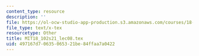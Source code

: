 ```yaml
---
content_type: resource
description: ''
file: https://ol-ocw-studio-app-production.s3.amazonaws.com/courses/18-102-introduction-to-functional-analysis-spring-2021/497167d70635065321be84ffaa7a0422_MIT18_102s21_lec08.tex
file_type: text/x-tex
resourcetype: Other
title: MIT18_102s21_lec08.tex
uid: 497167d7-0635-0653-21be-84ffaa7a0422
---
```

